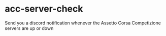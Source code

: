 # acc-server-check
Send you a discord notification whenever the Assetto Corsa Competizione servers are up or down
